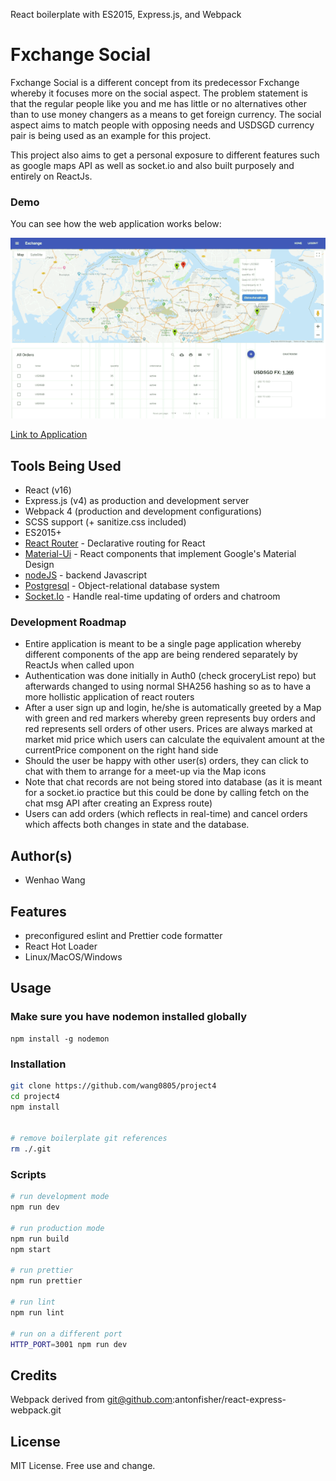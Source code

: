 React boilerplate with ES2015, Express.js, and Webpack

# Fxchange Social

Fxchange Social is a different concept from its predecessor Fxchange whereby it focuses more on the social aspect. The problem statement is that the regular people like you and me has little or no alternatives other than to use money changers as a means to get foreign currency. The social aspect aims to match people with opposing needs and USDSGD currency pair is being used as an example for this project.

This project also aims to get a personal exposure to different features such as google maps API as well as socket.io and also built purposely and entirely on ReactJs.

### Demo

You can see how the web application works below:

![GIF](https://github.com/wang0805/project4/blob/master/src/assets/04.gif)

[Link to Application](https://sheltered-badlands-12857.herokuapp.com)

## Tools Being Used

* React (v16)
* Express.js (v4) as production and development server
* Webpack 4 (production and development configurations)
* SCSS support (+ sanitize.css included)
* ES2015+
* [React Router](https://reacttraining.com/react-router/) - Declarative routing for React
* [Material-Ui](https://material-ui.com/) - React components that implement Google's Material Design
* [nodeJS](https://nodejs.org/en/) - backend Javascript
* [Postgresql](https://www.postgresql.org/) - Object-relational database system
* [Socket.Io](https://socket.io/) - Handle real-time updating of orders and chatroom

### Development Roadmap

* Entire application is meant to be a single page application whereby different components of the app are being rendered separately by ReactJs when called upon
* Authentication was done initially in Auth0 (check groceryList repo) but afterwards changed to using normal SHA256 hashing so as to have a more hollistic application of react routers
* After a user sign up and login, he/she is automatically greeted by a Map with green and red markers whereby green represents buy orders and red represents sell orders of other users. Prices are always marked at market mid price which users can calculate the equivalent amount at the currentPrice component on the right hand side
* Should the user be happy with other user(s) orders, they can click to chat with them to arrange for a meet-up via the Map icons
* Note that chat records are not being stored into database (as it is meant for a socket.io practice but this could be done by calling fetch on the chat msg API after creating an Express route)
* Users can add orders (which reflects in real-time) and cancel orders which affects both changes in state and the database.

## Author(s)

* Wenhao Wang

## Features

* preconfigured eslint and Prettier code formatter
* React Hot Loader
* Linux/MacOS/Windows

## Usage

### Make sure you have nodemon installed globally

```
npm install -g nodemon
```

### Installation

```bash
git clone https://github.com/wang0805/project4
cd project4
npm install


# remove boilerplate git references
rm ./.git
```

### Scripts

```bash
# run development mode
npm run dev

# run production mode
npm run build
npm start

# run prettier
npm run prettier

# run lint
npm run lint

# run on a different port
HTTP_PORT=3001 npm run dev
```

## Credits

Webpack derived from git@github.com:antonfisher/react-express-webpack.git

## License

MIT License. Free use and change.
